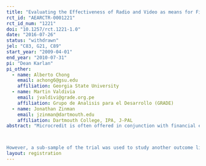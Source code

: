 ```yaml
---
title: "Evaluating the Effectiveness of Radio and Video as means for Financial Education among Low-Income Households in Cusco, Peru"
rct_id: "AEARCTR-0001221"
rct_id_num: "1221"
doi: "10.1257/rct.1221-1.0"
date: "2016-07-26"
status: "withdrawn"
jel: "C83, G21, C89"
start_year: "2009-04-01"
end_year: "2010-07-31"
pi: "Dean Karlan"
pi_other:
  - name: Alberto Chong
    email: achong6@gsu.edu
    affiliation: Georgia State University
  - name: Martin Valdivia
    email: jvaldivi@grade.org.pe
    affiliation: Grupo de Analisis para el Desarrollo (GRADE)
  - name: Jonathan Zinman
    email: jzinman@dartmouth.edu
    affiliation: Dartmouth College, IPA, J-PAL
abstract: "Microcredit is often offered in conjunction with financial education services to train clients through pre-existing infrastructure. In Peru, we attempted to evaluate the impact of a technology-based financial literacy program on microcredit clients’ financial behavior. Low implementation levels led to a discontinuation of the evaluation.

However, a sub-sample of the trial was used to study another outcome linked to financial services and loan use. Policymakers and microfinance institutions (MFIs) often claim to target poor entrepreneurs who then invest loan proceeds in their businesses. Typically in non-research settings these claims are assessed using readily available but unverified self-reports from client loan applications. Alternatively, independent surveyors could directly elicit how borrowers spent their loan proceeds. That too, however, could suffer from deliberate misreporting. We use data from the Peru trial and another trial in the Philippines in which independent surveyors elicited loan use both directly (i.e., by asking how individuals spent their loan proceeds) and indirectly (i.e., through a list-randomization technique that allows individuals to hide their answer from the surveyor). We find that direct elicitation under-reports the non-enterprise uses of loan proceeds."
layout: registration
---
```


